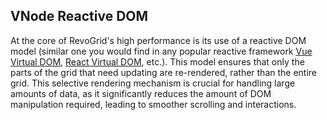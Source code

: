## VNode Reactive DOM

At the core of RevoGrid's high performance is its use of a reactive DOM model (similar one you would find in any popular reactive framework [Vue Virtual DOM](https://vuejs.org/guide/extras/rendering-mechanism), [React Virtual DOM](https://legacy.reactjs.org/docs/faq-internals.html), etc.). This model ensures that only the parts of the grid that need updating are re-rendered, rather than the entire grid. This selective rendering mechanism is crucial for handling large amounts of data, as it significantly reduces the amount of DOM manipulation required, leading to smoother scrolling and interactions.